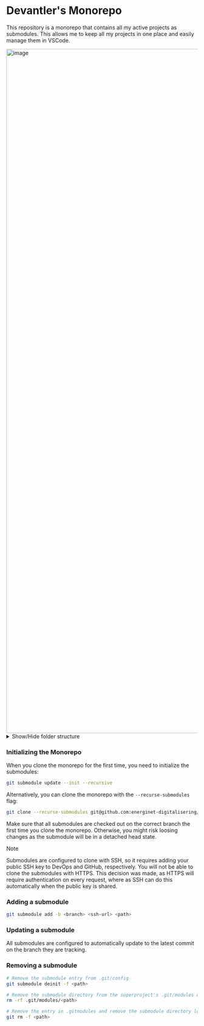 # Devantler's Monorepo

This repository is a monorepo that contains all my active projects as submodules. This allows me to keep all my projects in one place and easily manage them in VSCode.

<img width="1800" alt="image" src="https://github.com/devantler/monorepo/assets/26203420/bdaa5d63-1273-4dc2-b2c4-3c7ef4bf6ca6">

<details>
  <summary>Show/Hide folder structure</summary>

<!-- readme-tree start -->
```
.
├── .github
│   └── workflows
├── .vscode
├── github
│   ├── config
│   └── profile
├── libraries
│   ├── dotnet-age-cli
│   ├── dotnet-flux-cli
│   ├── dotnet-k3d-cli
│   ├── dotnet-k9s-cli
│   ├── dotnet-kind-cli
│   ├── dotnet-kubeconform-cli
│   ├── dotnet-kubernetes-generator
│   ├── dotnet-kustomize-cli
│   ├── dotnet-sops-cli
│   └── dotnet-template-engine
├── projects
│   ├── data-product
│   ├── dotnet-commons
│   ├── homelab
│   ├── ksail
│   ├── oci-artifacts
│   └── pandoc-plus
└── templates
    └── dotnet-template

26 directories
```
<!-- readme-tree end -->

</details>

### Initializing the Monorepo

When you clone the monorepo for the first time, you need to initialize the submodules:

```bash
git submodule update --init --recursive
```

Alternatively, you can clone the monorepo with the `--recurse-submodules` flag:

```bash
git clone --recurse-submodules git@github.com:energinet-digitalisering/[department-name].git
```

Make sure that all submodules are checked out on the correct branch the first time you clone the monorepo. Otherwise, you might risk loosing changes as the submodule will be in a detached head state.

> [!NOTE]
> Submodules are configured to clone with SSH, so it requires adding your public SSH key to DevOps and GitHub, respectively. You will not be able to clone the submodules with HTTPS. This decision was made, as HTTPS will require authentication on every request, where as SSH can do this automatically when the public key is shared.

### Adding a submodule

```sh
git submodule add -b <branch> <ssh-url> <path>
```

### Updating a submodule

All submodules are configured to automatically update to the latest commit on the branch they are tracking.

### Removing a submodule

```sh
# Remove the submodule entry from .git/config
git submodule deinit -f <path>

# Remove the submodule directory from the superproject's .git/modules directory
rm -rf .git/modules/<path>

# Remove the entry in .gitmodules and remove the submodule directory located at path/to/submodule
git rm -f <path>
```
